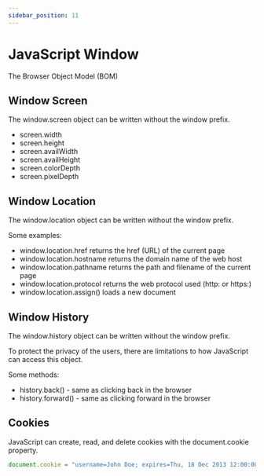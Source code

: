 ```yaml
---
sidebar_position: 11
---
```


# JavaScript Window
The Browser Object Model (BOM)

## Window Screen
The window.screen object can be written without the window prefix.

- screen.width
- screen.height
- screen.availWidth
- screen.availHeight
- screen.colorDepth
- screen.pixelDepth

## Window Location
The window.location object can be written without the window prefix.

Some examples:

- window.location.href returns the href (URL) of the current page
- window.location.hostname returns the domain name of the web host
- window.location.pathname returns the path and filename of the current page
- window.location.protocol returns the web protocol used (http: or https:)
- window.location.assign() loads a new document

## Window History
The window.history object can be written without the window prefix.

To protect the privacy of the users, there are limitations to how JavaScript can access this object.

Some methods:

- history.back() - same as clicking back in the browser
- history.forward() - same as clicking forward in the browser

## Cookies
JavaScript can create, read, and delete cookies with the document.cookie property.

```js
document.cookie = "username=John Doe; expires=Thu, 18 Dec 2013 12:00:00 UTC; path=/";
```